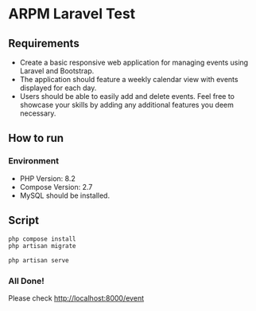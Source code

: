 # ARPM Laravel Test

## Requirements

- Create a basic responsive web application for managing events using Laravel and Bootstrap. 
- The application should feature a weekly calendar view with events displayed for each day. 
- Users should be able to easily add and delete events. Feel free to showcase your skills by adding any additional features you deem necessary.

## How to run

### Environment

- PHP Version: 8.2
- Compose Version: 2.7
- MySQL should be installed.

## Script

```php
php compose install
php artisan migrate

php artisan serve

```

### All Done!

Please check [http://localhost:8000/event](http://localhost:8000/event)

